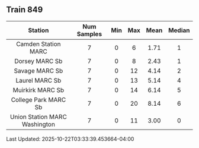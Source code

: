 ## Train 849

| Station | Num Samples | Min | Max | Mean | Median |
| :-----: | :---------: | :-: | :-: | :--: | :----: |
| Camden Station MARC | 7 | 0 | 6 | 1.71 | 1 |
| Dorsey MARC Sb | 7 | 0 | 8 | 2.43 | 1 |
| Savage MARC Sb | 7 | 0 | 12 | 4.14 | 2 |
| Laurel MARC Sb | 7 | 0 | 13 | 5.14 | 4 |
| Muirkirk MARC Sb | 7 | 0 | 14 | 6.14 | 5 |
| College Park MARC Sb | 7 | 0 | 20 | 8.14 | 6 |
| Union Station MARC Washington | 7 | 0 | 11 | 3.00 | 0 |


Last Updated: 2025-10-22T03:33:39.453664-04:00